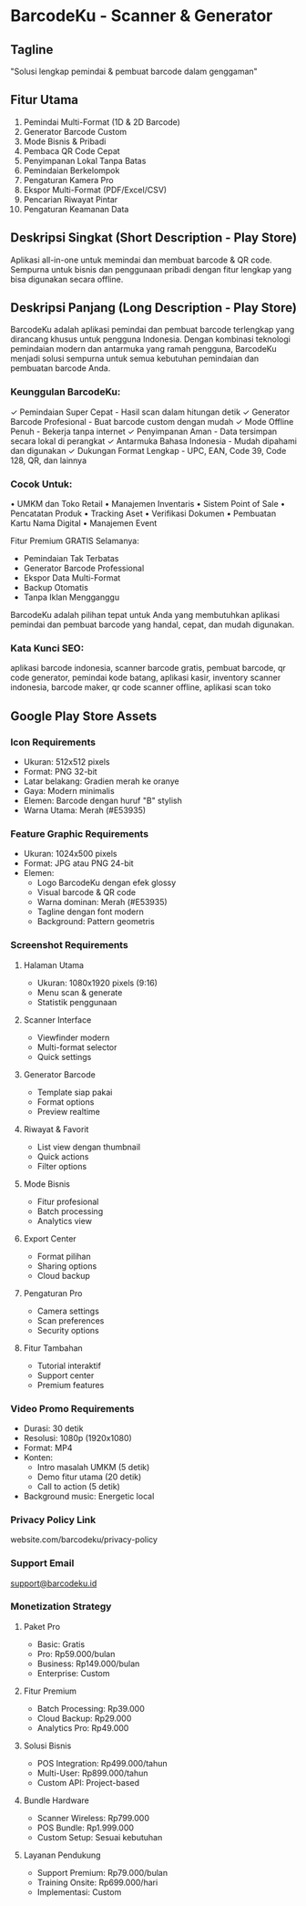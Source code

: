 # BarcodeKu - Scanner & Generator

## Tagline
"Solusi lengkap pemindai & pembuat barcode dalam genggaman"

## Fitur Utama
1. Pemindai Multi-Format (1D & 2D Barcode)
2. Generator Barcode Custom
3. Mode Bisnis & Pribadi
4. Pembaca QR Code Cepat
5. Penyimpanan Lokal Tanpa Batas
6. Pemindaian Berkelompok
7. Pengaturan Kamera Pro
8. Ekspor Multi-Format (PDF/Excel/CSV)
9. Pencarian Riwayat Pintar
10. Pengaturan Keamanan Data

## Deskripsi Singkat (Short Description - Play Store)
Aplikasi all-in-one untuk memindai dan membuat barcode & QR code. Sempurna untuk bisnis dan penggunaan pribadi dengan fitur lengkap yang bisa digunakan secara offline.

## Deskripsi Panjang (Long Description - Play Store)
BarcodeKu adalah aplikasi pemindai dan pembuat barcode terlengkap yang dirancang khusus untuk pengguna Indonesia. Dengan kombinasi teknologi pemindaian modern dan antarmuka yang ramah pengguna, BarcodeKu menjadi solusi sempurna untuk semua kebutuhan pemindaian dan pembuatan barcode Anda.

### Keunggulan BarcodeKu:
✓ Pemindaian Super Cepat - Hasil scan dalam hitungan detik
✓ Generator Barcode Profesional - Buat barcode custom dengan mudah
✓ Mode Offline Penuh - Bekerja tanpa internet
✓ Penyimpanan Aman - Data tersimpan secara lokal di perangkat
✓ Antarmuka Bahasa Indonesia - Mudah dipahami dan digunakan
✓ Dukungan Format Lengkap - UPC, EAN, Code 39, Code 128, QR, dan lainnya

### Cocok Untuk:
• UMKM dan Toko Retail
• Manajemen Inventaris
• Sistem Point of Sale
• Pencatatan Produk
• Tracking Aset
• Verifikasi Dokumen
• Pembuatan Kartu Nama Digital
• Manajemen Event

Fitur Premium GRATIS Selamanya:
- Pemindaian Tak Terbatas
- Generator Barcode Professional
- Ekspor Data Multi-Format
- Backup Otomatis
- Tanpa Iklan Mengganggu

BarcodeKu adalah pilihan tepat untuk Anda yang membutuhkan aplikasi pemindai dan pembuat barcode yang handal, cepat, dan mudah digunakan.

### Kata Kunci SEO:
aplikasi barcode indonesia, scanner barcode gratis, pembuat barcode, qr code generator, pemindai kode batang, aplikasi kasir, inventory scanner indonesia, barcode maker, qr code scanner offline, aplikasi scan toko

## Google Play Store Assets

### Icon Requirements
- Ukuran: 512x512 pixels
- Format: PNG 32-bit
- Latar belakang: Gradien merah ke oranye
- Gaya: Modern minimalis
- Elemen: Barcode dengan huruf "B" stylish
- Warna Utama: Merah (#E53935)

### Feature Graphic Requirements
- Ukuran: 1024x500 pixels
- Format: JPG atau PNG 24-bit
- Elemen:
  * Logo BarcodeKu dengan efek glossy
  * Visual barcode & QR code
  * Warna dominan: Merah (#E53935)
  * Tagline dengan font modern
  * Background: Pattern geometris

### Screenshot Requirements
1. Halaman Utama
   - Ukuran: 1080x1920 pixels (9:16)
   - Menu scan & generate
   - Statistik penggunaan

2. Scanner Interface
   - Viewfinder modern
   - Multi-format selector
   - Quick settings

3. Generator Barcode
   - Template siap pakai
   - Format options
   - Preview realtime

4. Riwayat & Favorit
   - List view dengan thumbnail
   - Quick actions
   - Filter options

5. Mode Bisnis
   - Fitur profesional
   - Batch processing
   - Analytics view

6. Export Center
   - Format pilihan
   - Sharing options
   - Cloud backup

7. Pengaturan Pro
   - Camera settings
   - Scan preferences
   - Security options

8. Fitur Tambahan
   - Tutorial interaktif
   - Support center
   - Premium features

### Video Promo Requirements
- Durasi: 30 detik
- Resolusi: 1080p (1920x1080)
- Format: MP4
- Konten:
  * Intro masalah UMKM (5 detik)
  * Demo fitur utama (20 detik)
  * Call to action (5 detik)
- Background music: Energetic local

### Privacy Policy Link
website.com/barcodeku/privacy-policy

### Support Email
support@barcodeku.id

### Monetization Strategy
1. Paket Pro
   - Basic: Gratis
   - Pro: Rp59.000/bulan
   - Business: Rp149.000/bulan
   - Enterprise: Custom

2. Fitur Premium
   - Batch Processing: Rp39.000
   - Cloud Backup: Rp29.000
   - Analytics Pro: Rp49.000

3. Solusi Bisnis
   - POS Integration: Rp499.000/tahun
   - Multi-User: Rp899.000/tahun
   - Custom API: Project-based

4. Bundle Hardware
   - Scanner Wireless: Rp799.000
   - POS Bundle: Rp1.999.000
   - Custom Setup: Sesuai kebutuhan

5. Layanan Pendukung
   - Support Premium: Rp79.000/bulan
   - Training Onsite: Rp699.000/hari
   - Implementasi: Custom 
